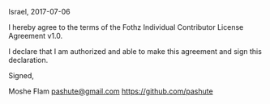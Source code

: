 Israel, 2017-07-06

I hereby agree to the terms of the Fothz Individual Contributor License
Agreement v1.0.

I declare that I am authorized and able to make this agreement and sign this
declaration.

Signed,

Moshe Flam pashute@gmail.com https://github.com/pashute

